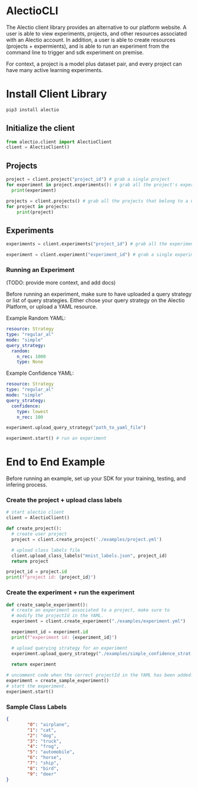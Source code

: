 # AlectioCLI

The Alectio client library provides an alternative to our platform website. A user is able to view experiments, projects, and other resources associated with an Alectio account. In addition, a user is able to create resources (projects + expermients), and is able to run an experiment from the command line to trigger and sdk experiment on premise.

For context, a project is a model plus dataset pair, and every project can have many active learning experiments. 


# Install Client Library 

```python
pip3 install alectio
```


## Initialize the client
```python
from alectio.client import AlectioClient
client = AlectioClient()
```

## Projects
```python
project = client.project("project_id") # grab a single project 
for experiment in project.experiments(): # grab all the project's experiemnts 
  print(experiment)
```

```python
projects = client.projects() # grab all the projects that belong to a user 
for project in projects:
    print(project)
```

## Experiments
```python
experiments = client.experiments("project_id") # grab all the experiments that belong to a project
```

```python
experiment = client.experiment("experiment_id") # grab a single experiment
```

### Running an Experiment

(TODO: provide more context, and add docs) <br>

Before running an experiment, make sure to have uploaded a query strategy or list of query strategies.
Either chose your query strategy on the Alectio Platform, or upload a YAML resource.

Example Random YAML:

```yaml
resource: Strategy
type: "regular_al"
mode: "simple"
query_strategy:
  random: 
    n_rec: 1000
    type: None 
```
Example Confidence YAML:
```yaml
resource: Strategy
type: "regular_al"
mode: "simple"
query_strategy:
  confidence:
    type: lowest
    n_rec: 100
```

```python
experiment.upload_query_strategy("path_to_yaml_file")
```


```python
experiment.start() # run an experiment 
```

# End to End Example
Before running an example, set up your SDK for your training, testing, and infering process. 

### Create the project + upload class labels
```python
# start alectio client 
client = AlectioClient()

def create_project():
  # create user project
  project = client.create_project('./examples/project.yml')

  # upload class labels file
  client.upload_class_labels("mnist_labels.json", project_id)
  return project

project_id = project.id
print(f"project id: {project_id}")
```
### Create the experiment + run the experiment 

```python
def create_sample_experiment():
  # create an experiment associated to a project, make sure to 
  # modify the projectId in the YAML. 
  experiment = client.create_experiment("./examples/experiment.yml")

  experiment_id = experiment.id
  print(f"experiment id: {experiment_id}")

  # upload querying strategy for an experiment 
  experiment.upload_query_strategy("./examples/simple_confidence_strat.yaml")
  
  return experiment

# uncomment code when the correct projectId in the YAML has been added. 
experiment = create_sample_experiment()
# start the experiment.
experiment.start()
```


### Sample Class Labels
```json 
{
        "0": "airplane",
        "1": "cat",
        "2": "dog",
        "3": "truck",
        "4": "frog",
        "5": "automobile",
        "6": "horse",
        "7": "ship",
        "8": "bird",
        "9": "deer"
}
```
